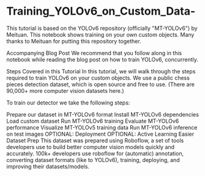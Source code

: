 # Training_YOLOv6_on_Custom_Data-
This tutorial is based on the YOLOv6 repository (officially "MT-YOLOv6") by Meituan. This notebook shows training on your own custom objects. Many thanks to Meituan for putting this repository together.

Accompanying Blog Post
We recommend that you follow along in this notebook while reading the blog post on how to train YOLOv6, concurrently.

Steps Covered in this Tutorial
In this tutorial, we will walk through the steps required to train YOLOv6 on your custom objects. We use a public chess pieces detection dataset, which is open source and free to use. (There are 90,000+ more computer vision datasets here.)

To train our detector we take the following steps:

Prepare our dataset in MT-YOLOv6 format
Install MT-YOLOv6 dependencies
Load custom dataset
Run MT-YOLOv6 training
Evaluate MT-YOLOv6 performance
Visualize MT-YOLOv5 training data
Run MT-YOLOv6 inference on test images
OPTIONAL: Deployment
OPTIONAL: Active Learning
Easier Dataset Prep
This dataset was prepared using Roboflow, a set of tools developers use to build better computer vision models quickly and accurately. 100k+ developers use roboflow for (automatic) annotation, converting dataset formats (like to YOLOv6), training, deploying, and improving their datasets/models.
